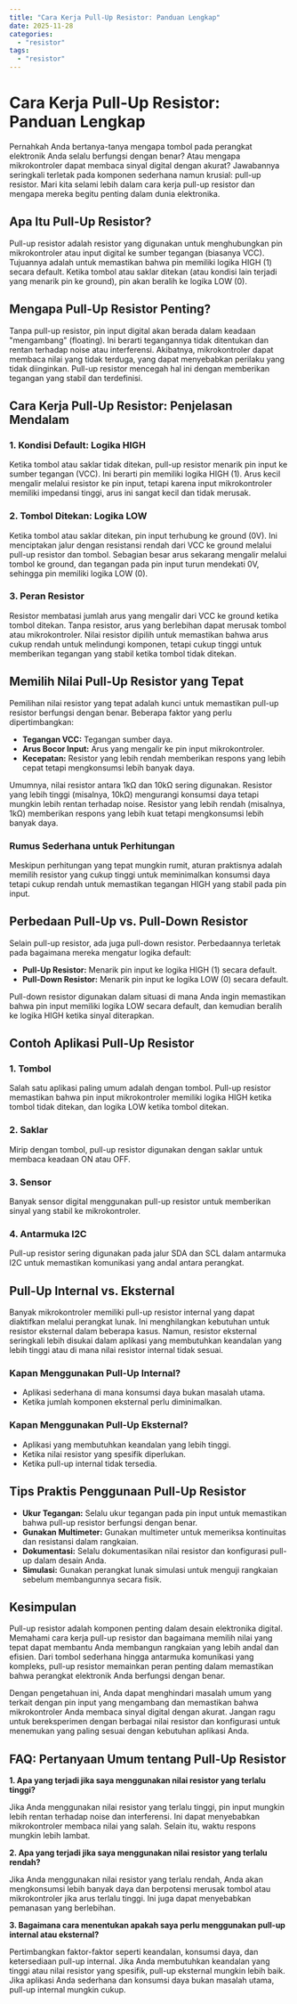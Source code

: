 ```yaml
---
title: "Cara Kerja Pull-Up Resistor: Panduan Lengkap"
date: 2025-11-28
categories: 
  - "resistor"
tags: 
  - "resistor"
---
```


# Cara Kerja Pull-Up Resistor: Panduan Lengkap

Pernahkah Anda bertanya-tanya mengapa tombol pada perangkat elektronik Anda selalu berfungsi dengan benar? Atau mengapa mikrokontroler dapat membaca sinyal digital dengan akurat? Jawabannya seringkali terletak pada komponen sederhana namun krusial: pull-up resistor. Mari kita selami lebih dalam cara kerja pull-up resistor dan mengapa mereka begitu penting dalam dunia elektronika.

## Apa Itu Pull-Up Resistor?

Pull-up resistor adalah resistor yang digunakan untuk menghubungkan pin mikrokontroler atau input digital ke sumber tegangan (biasanya VCC). Tujuannya adalah untuk memastikan bahwa pin memiliki logika HIGH (1) secara default. Ketika tombol atau saklar ditekan (atau kondisi lain terjadi yang menarik pin ke ground), pin akan beralih ke logika LOW (0).

## Mengapa Pull-Up Resistor Penting?

Tanpa pull-up resistor, pin input digital akan berada dalam keadaan "mengambang" (floating). Ini berarti tegangannya tidak ditentukan dan rentan terhadap noise atau interferensi. Akibatnya, mikrokontroler dapat membaca nilai yang tidak terduga, yang dapat menyebabkan perilaku yang tidak diinginkan. Pull-up resistor mencegah hal ini dengan memberikan tegangan yang stabil dan terdefinisi.

## Cara Kerja Pull-Up Resistor: Penjelasan Mendalam

### 1\. Kondisi Default: Logika HIGH

Ketika tombol atau saklar tidak ditekan, pull-up resistor menarik pin input ke sumber tegangan (VCC). Ini berarti pin memiliki logika HIGH (1). Arus kecil mengalir melalui resistor ke pin input, tetapi karena input mikrokontroler memiliki impedansi tinggi, arus ini sangat kecil dan tidak merusak.

### 2\. Tombol Ditekan: Logika LOW

Ketika tombol atau saklar ditekan, pin input terhubung ke ground (0V). Ini menciptakan jalur dengan resistansi rendah dari VCC ke ground melalui pull-up resistor dan tombol. Sebagian besar arus sekarang mengalir melalui tombol ke ground, dan tegangan pada pin input turun mendekati 0V, sehingga pin memiliki logika LOW (0).

### 3\. Peran Resistor

Resistor membatasi jumlah arus yang mengalir dari VCC ke ground ketika tombol ditekan. Tanpa resistor, arus yang berlebihan dapat merusak tombol atau mikrokontroler. Nilai resistor dipilih untuk memastikan bahwa arus cukup rendah untuk melindungi komponen, tetapi cukup tinggi untuk memberikan tegangan yang stabil ketika tombol tidak ditekan.

## Memilih Nilai Pull-Up Resistor yang Tepat

Pemilihan nilai resistor yang tepat adalah kunci untuk memastikan pull-up resistor berfungsi dengan benar. Beberapa faktor yang perlu dipertimbangkan:

- **Tegangan VCC:** Tegangan sumber daya.
- **Arus Bocor Input:** Arus yang mengalir ke pin input mikrokontroler.
- **Kecepatan:** Resistor yang lebih rendah memberikan respons yang lebih cepat tetapi mengkonsumsi lebih banyak daya.

Umumnya, nilai resistor antara 1kΩ dan 10kΩ sering digunakan. Resistor yang lebih tinggi (misalnya, 10kΩ) mengurangi konsumsi daya tetapi mungkin lebih rentan terhadap noise. Resistor yang lebih rendah (misalnya, 1kΩ) memberikan respons yang lebih kuat tetapi mengkonsumsi lebih banyak daya.

### Rumus Sederhana untuk Perhitungan

Meskipun perhitungan yang tepat mungkin rumit, aturan praktisnya adalah memilih resistor yang cukup tinggi untuk meminimalkan konsumsi daya tetapi cukup rendah untuk memastikan tegangan HIGH yang stabil pada pin input.

## Perbedaan Pull-Up vs. Pull-Down Resistor

Selain pull-up resistor, ada juga pull-down resistor. Perbedaannya terletak pada bagaimana mereka mengatur logika default:

- **Pull-Up Resistor:** Menarik pin input ke logika HIGH (1) secara default.
- **Pull-Down Resistor:** Menarik pin input ke logika LOW (0) secara default.

Pull-down resistor digunakan dalam situasi di mana Anda ingin memastikan bahwa pin input memiliki logika LOW secara default, dan kemudian beralih ke logika HIGH ketika sinyal diterapkan.

## Contoh Aplikasi Pull-Up Resistor

### 1\. Tombol

Salah satu aplikasi paling umum adalah dengan tombol. Pull-up resistor memastikan bahwa pin input mikrokontroler memiliki logika HIGH ketika tombol tidak ditekan, dan logika LOW ketika tombol ditekan.

### 2\. Saklar

Mirip dengan tombol, pull-up resistor digunakan dengan saklar untuk membaca keadaan ON atau OFF.

### 3\. Sensor

Banyak sensor digital menggunakan pull-up resistor untuk memberikan sinyal yang stabil ke mikrokontroler.

### 4\. Antarmuka I2C

Pull-up resistor sering digunakan pada jalur SDA dan SCL dalam antarmuka I2C untuk memastikan komunikasi yang andal antara perangkat.

## Pull-Up Internal vs. Eksternal

Banyak mikrokontroler memiliki pull-up resistor internal yang dapat diaktifkan melalui perangkat lunak. Ini menghilangkan kebutuhan untuk resistor eksternal dalam beberapa kasus. Namun, resistor eksternal seringkali lebih disukai dalam aplikasi yang membutuhkan keandalan yang lebih tinggi atau di mana nilai resistor internal tidak sesuai.

### Kapan Menggunakan Pull-Up Internal?

- Aplikasi sederhana di mana konsumsi daya bukan masalah utama.
- Ketika jumlah komponen eksternal perlu diminimalkan.

### Kapan Menggunakan Pull-Up Eksternal?

- Aplikasi yang membutuhkan keandalan yang lebih tinggi.
- Ketika nilai resistor yang spesifik diperlukan.
- Ketika pull-up internal tidak tersedia.

## Tips Praktis Penggunaan Pull-Up Resistor

- **Ukur Tegangan:** Selalu ukur tegangan pada pin input untuk memastikan bahwa pull-up resistor berfungsi dengan benar.
- **Gunakan Multimeter:** Gunakan multimeter untuk memeriksa kontinuitas dan resistansi dalam rangkaian.
- **Dokumentasi:** Selalu dokumentasikan nilai resistor dan konfigurasi pull-up dalam desain Anda.
- **Simulasi:** Gunakan perangkat lunak simulasi untuk menguji rangkaian sebelum membangunnya secara fisik.

## Kesimpulan

Pull-up resistor adalah komponen penting dalam desain elektronika digital. Memahami cara kerja pull-up resistor dan bagaimana memilih nilai yang tepat dapat membantu Anda membangun rangkaian yang lebih andal dan efisien. Dari tombol sederhana hingga antarmuka komunikasi yang kompleks, pull-up resistor memainkan peran penting dalam memastikan bahwa perangkat elektronik Anda berfungsi dengan benar.

Dengan pengetahuan ini, Anda dapat menghindari masalah umum yang terkait dengan pin input yang mengambang dan memastikan bahwa mikrokontroler Anda membaca sinyal digital dengan akurat. Jangan ragu untuk bereksperimen dengan berbagai nilai resistor dan konfigurasi untuk menemukan yang paling sesuai dengan kebutuhan aplikasi Anda.

## FAQ: Pertanyaan Umum tentang Pull-Up Resistor

**1\. Apa yang terjadi jika saya menggunakan nilai resistor yang terlalu tinggi?**

Jika Anda menggunakan nilai resistor yang terlalu tinggi, pin input mungkin lebih rentan terhadap noise dan interferensi. Ini dapat menyebabkan mikrokontroler membaca nilai yang salah. Selain itu, waktu respons mungkin lebih lambat.

**2\. Apa yang terjadi jika saya menggunakan nilai resistor yang terlalu rendah?**

Jika Anda menggunakan nilai resistor yang terlalu rendah, Anda akan mengkonsumsi lebih banyak daya dan berpotensi merusak tombol atau mikrokontroler jika arus terlalu tinggi. Ini juga dapat menyebabkan pemanasan yang berlebihan.

**3\. Bagaimana cara menentukan apakah saya perlu menggunakan pull-up internal atau eksternal?**

Pertimbangkan faktor-faktor seperti keandalan, konsumsi daya, dan ketersediaan pull-up internal. Jika Anda membutuhkan keandalan yang tinggi atau nilai resistor yang spesifik, pull-up eksternal mungkin lebih baik. Jika aplikasi Anda sederhana dan konsumsi daya bukan masalah utama, pull-up internal mungkin cukup.
